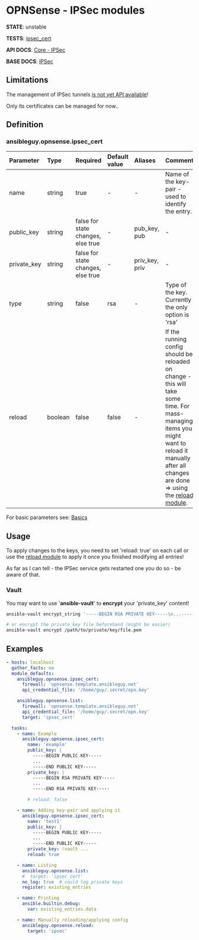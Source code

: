 # OPNSense - IPSec modules

**STATE**: unstable

**TESTS**: [ipsec_cert](https://github.com/ansibleguy/collection_opnsense/blob/stable/tests/ipsec_cert.yml)

**API DOCS**: [Core - IPSec](https://docs.opnsense.org/development/api/core/ipsec.html)

**BASE DOCS**: [IPSec](https://docs.opnsense.org/manual/vpnet.html#ipsec)

## Limitations

The management of IPSec tunnels [is not yet API available](https://forum.opnsense.org/index.php?topic=18914.msg146063#msg146063)!

Only its certificates can be managed for now..

## Definition

### ansibleguy.opnsense.ipsec_cert

| Parameter | Type    | Required                         | Default value | Aliases        | Comment                                                                                                                                                                                                                                                                                |
|:----------|:--------|:---------------------------------|:--------------|:---------------|:---------------------------------------------------------------------------------------------------------------------------------------------------------------------------------------------------------------------------------------------------------------------------------------|
| name    | string  | true                             | -             | -              | Name of the key-pair - used to identify the entry.                                                                                                                                                                                                                                     |
| public_key      | string | false for state changes, else true | -             | pub_key, pub   | -                                                                                                                                                                                                                                                                                      |
| private_key   | string     | false for state changes, else true                            | -             | priv_key, priv | -                                                                                                                                                                                                                                                                                      |
| type   | string     | false                            | rsa           | -              | Type of the key. Currently the only option is 'rsa'                                                                                                                                                                                                                                    |
| reload    | boolean  | false                            | false         | -              | If the running config should be reloaded on change - this will take some time. For mass-managing items you might want to reload it manually after all changes are done => using the [reload module](https://github.com/ansibleguy/collection_opnsense/blob/stable/docs/use_reload.md). |

For basic parameters see: [Basics](https://github.com/ansibleguy/collection_opnsense/blob/stable/docs/use_basic.md#definition)

## Usage

To apply changes to the keys, you need to set 'reload: true' on each call or use the [reload module](https://github.com/ansibleguy/collection_opnsense/blob/stable/docs/use_reload.md) to apply it once you finished modifying all entries!

As far as I can tell - the IPSec service gets restarted one you do so - be aware of that.

### Vault

You may want to use '**ansible-vault**' to **encrypt** your 'private_key' content!

```bash
ansible-vault encrypt_string '-----BEGIN RSA PRIVATE KEY-----\n...-----END RSA PRIVATE KEY-----\n'

# or encrypt the private_key file beforehand (might be easier)
ansible-vault encrypt /path/to/private/key/file.pem
```


## Examples

```yaml
- hosts: localhost
  gather_facts: no
  module_defaults:
    ansibleguy.opnsense.ipsec_cert:
      firewall: 'opnsense.template.ansibleguy.net'
      api_credential_file: '/home/guy/.secret/opn.key'

    ansibleguy.opnsense.list:
      firewall: 'opnsense.template.ansibleguy.net'
      api_credential_file: '/home/guy/.secret/opn.key'
      target: 'ipsec_cert'

  tasks:
    - name: Example
      ansibleguy.opnsense.ipsec_cert:
        name: 'example'
        public_key: |
          -----BEGIN PUBLIC KEY-----
          ...
          -----END PUBLIC KEY-----
        private_key: |
          -----BEGIN RSA PRIVATE KEY-----
          ...
          -----END RSA PRIVATE KEY-----

        # reload: false

    - name: Adding key-pair and applying it
      ansibleguy.opnsense.ipsec_cert:
        name: 'test1'
        public_key: |
          -----BEGIN PUBLIC KEY-----
          ...
          -----END PUBLIC KEY-----
        private_key: !vault ...
        reload: true

    - name: Listing
      ansibleguy.opnsense.list:
      #  target: 'ipsec_cert'
      no_log: true  # could log private keys
      register: existing_entries

    - name: Printing
      ansible.builtin.debug:
        var: existing_entries.data

    - name: Manually reloading/applying config
      ansibleguy.opnsense.reload:
        target: 'ipsec'
```
